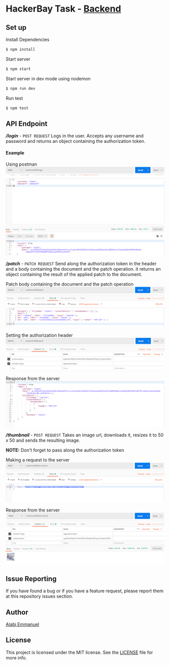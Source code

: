 # HackerBay Task - [Backend](https://github.com/hackerbay/interview-backend-task)

## Set up
Install Dependencies
```sh
$ npm install
```
Start server
```sh
$ npm start
```
Start server in dev mode using nodemon
```sh
$ npm run dev
```
Run test
```sh
$ npm test
```

## API Endpoint
_**/login**_ - `POST REQUEST` Logs in the user. Accepts any username and password and returns an object containing the authorization token.
#### Example
Using postman
![/login](https://github.com/Bobslegend61/hackerbay_R1/blob/master/img/hackerbay_login.PNG)

_**/patch**_ - `PATCH REQUEST` Send along the authorization token in the header and a body containing the document and the patch operation. it returns an object containing the result of the applied patch to the document.

Patch body containing the document and the patch operation
![/patch](/img/patch_body.png)

Setting the authorization header
![/patch_header](/img/patch_header.png)

Response from the server
![patch_result](/img/patch_result.png)

_**/thumbnail**_ - `POST REQUEST` Takes an image url, downloads it, resizes it to 50 x 50 and sends the resulting image.

**NOTE:** Don't forget to pass along the authorization token

Making a request to the server
![thumbnail_body](/img/thumbnail_body.png)

Response from the server
![thumbnail_result](/img/thmbnail_result.png)

## Issue Reporting

If you have found a bug or if you have a feature request, please report them at this repository issues section. 

## Author

[Alabi Emmanuel](https://github.com/Bobslegend61)

## License

This project is licensed under the MIT license. See the [LICENSE](LICENSE) file for more info.
